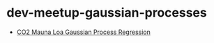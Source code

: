 # dev-meetup-gaussian-processes

* [CO2 Mauna Loa Gaussian Process Regression](https://nbviewer.jupyter.org/github/cs224/dev-meetup-gaussian-processes/blob/master/co2-mauna-loa-gaussian-process-regression.ipynb)
